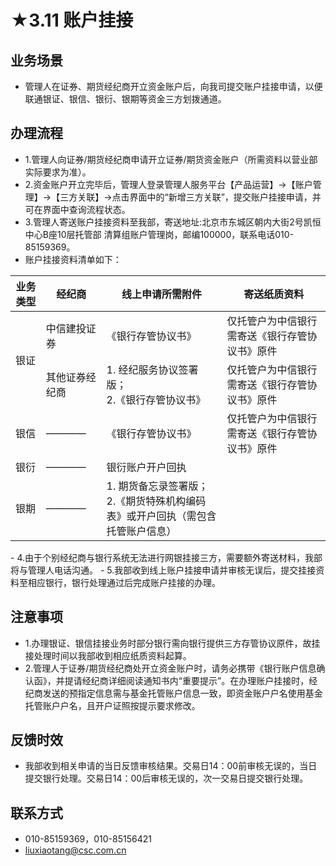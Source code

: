 # ★3.11 账户挂接
## <i class="hicon lb1"></i>业务场景
- 管理人在证券、期货经纪商开立资金账户后，向我司提交账户挂接申请，以便联通银证、银信、银衍、银期等资金三方划拨通道。

## <i class="hicon lb2"></i>办理流程
- 1.管理人向证券/期货经纪商申请开立证券/期货资金账户（所需资料以营业部实际要求为准）。
- 2.资金账户开立完毕后，管理人登录管理人服务平台【产品运营】->【账户管理】->【三方关联】->点击界面中的“新增三方关联”，提交账户挂接申请，并可在界面中查询流程状态。
- 3.管理人寄送账户挂接资料至我部，寄送地址:北京市东城区朝内大街2号凯恒中心B座10层托管部  清算组账户管理岗，邮编100000，联系电话010-85159369。
- 账户挂接资料清单如下：
<table>
		<thead>
			<tr>
				<th>业务类型</th>
				<th>经纪商</th>
				<th>线上申请所需附件</th>
				<th>寄送纸质资料</th>
			</tr>
		</thead>
		<tbody>
			<tr>
				<td rowspan="2">银证</td>
				<td>中信建投证券</td>
				<td>《银行存管协议书》</td>
				<td>仅托管户为中信银行需寄送《银行存管协议书》原件</td>
			</tr>
			<tr>
				<td>其他证券经纪商</td>
				<td>1. 经纪服务协议签署版；<br/>2.《银行存管协议书》</td>
				<td>仅托管户为中信银行需寄送《银行存管协议书》原件</td>
			</tr>
			<tr>
				<td>银信</td>
				<td>————</td>
				<td>《银行存管协议书》</td>
				<td>仅托管户为中信银行需寄送《银行存管协议书》原件</td>
			</tr>
			<tr>
				<td>银衍</td>
				<td>————</td>
				<td>银衍账户开户回执</td>
				<td></td>
			</tr>
			<tr>
				<td>银期</td>
				<td>————</td>
				<td>1. 期货备忘录签署版；<br/>2.《期货特殊机构编码表》或开户回执（需包含托管账户信息）</td>
				<td></td>
			</tr>
		</tbody>
	</table>
- 4.由于个别经纪商与银行系统无法进行网银挂接三方，需要额外寄送材料，我部将与管理人电话沟通。
- 5.我部收到线上账户挂接申请并审核无误后，提交挂接资料至相应银行，银行处理通过后完成账户挂接的办理。

## <i class="hicon lb3"></i>注意事项
- 1.办理银证、银信挂接业务时部分银行需向银行提供三方存管协议原件，故挂接处理时间以我部收到相应纸质资料起算。
- 2.管理人于证券/期货经纪商处开立资金账户时，请务必携带《银行账户信息确认函》，并提请经纪商详细阅读通知书内“重要提示”。在办理账户挂接时，经纪商发送的预指定信息需与基金托管账户信息一致，即资金账户户名使用基金托管账户户名，且开户证照按提示要求修改。

## <i class="hicon lb4"></i>反馈时效
- 我部收到相关申请的当日反馈审核结果。交易日14：00前审核无误的，当日提交银行处理。交易日14：00后审核无误的，次一交易日提交银行处理。

## <i class="hicon lb5"></i>联系方式
- 010-85159369，010-85156421
- liuxiaotang@csc.com.cn

